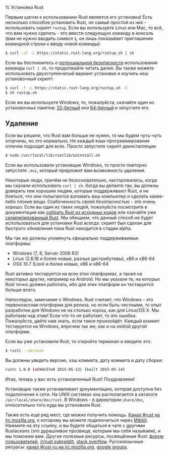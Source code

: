 % Установка Rust

Первым шагом к использованию Rust является его установка! Есть несколько
способов установить Rust, но самый простой из них - использовать скрипт
`rustup`. Если вы используете Linux или Mac, то всё, что вам нужно сделать - это
ввести следующую команду в консоль (вам не нужно вводить символ `$`, он лишь
показывает приглашение командной строки к вводу новой команды):

```bash
$ curl -sf -L https://static.rust-lang.org/rustup.sh | sh
```

Если вы беспокоитесь о [потенциальной безопасности][insecurity] использования
команды `curl | sh`, то продолжайте читать далее. Вы также можете использовать
двухступенчатый вариант установки и изучить наш установочный скрипт:

```bash
$ curl -f -L https://static.rust-lang.org/rustup.sh -O
$ sh rustup.sh
```

[insecurity]: http://curlpipesh.tumblr.com

Если же вы используете Windows, то, пожалуйста, скачайте один из установочных
пакетов: [32-битный][win32] или [64-битный][win64] и запустите его.

[win32]: https://static.rust-lang.org/dist/rust-1.0.0-i686-pc-windows-gnu.msi
[win64]: https://static.rust-lang.org/dist/rust-1.0.0-x86_64-pc-windows-gnu.msi

## Удаление

Если вы решили, что Rust вам больше не нужен, то мы будем чуть-чуть огорчены, но
это нормально. Не каждый язык программирования отлично подходит для всех. Просто
запустите скрипт деинсталляции:

```bash
$ sudo /usr/local/lib/rustlib/uninstall.sh
```

Если вы использовали установщик Windows, то просто повторно запустите `.msi`, 
который предложит вам возможность удаления.

Некоторые люди, причём не безосновательно, насторожились, когда мы сказали
использовать `curl | sh`. Когда вы делаете так, вы должны доверять тем хорошим
людям, которые поддерживают Rust, и не бояться, что они попытаются взломать ваш
компьютер и сделать какие-либо плохие вещи. Озабоченность своей безопасностью -
это очень хорошо. Если вы один из таких людей, пожалуйста посмотрите в
документации как [собрать Rust из исходных кодов][from source] или скачайте уже
[скомпилированный Rust][install page]. Мы обещаем, что данный способ не будет
использоваться для установки Rust всегда: скрипт был сделан для быстрого
обновления пока Rust находится в стадии alpha.

[from source]: https://github.com/rust-lang/rust#building-from-source
[install page]: http://www.rust-lang.org/install.html

Мы так же должны упомянуть официально поддерживаемые платформы:

* Windows (7, 8, Server 2008 R2)
* Linux (2.6.18 и более новые, разные дистрибутивы), x86 и x86-64
* OSX 10.7 (Lion) и более новые, x86 и x86-64

Rust активно тестируется на всех этих платформах, а также на некоторых других,
например на Android. Но мы указали те, на которых Rust точно должен работать, 
ибо для этих платформ он тестируется больше всего.

Напоследок, замечание о Windows. Rust считает, что Windows - это первоклассная 
платформа для релиза, но если быть честными, то опыт разработки для Windows не 
на столько хорош, как для Linux/OS X. Мы работаем над этим! Если что-то не 
работает, то это ошибка. Пожалуйста, дайте нам знать, если такое произойдёт. 
Каждый коммит тестируется на Windows, впрочем так же, как и на любой другой
платформе.

Если вы уже установили Rust, то откройте терминал и введите это:

```bash
$ rustc --version
```

Вы должны увидеть версию, хэш коммита, дату коммита и дату сборки:

```bash
rustc 1.0.0 (a59de37e9 2015-05-13) (built 2015-05-14)
```

Итак, теперь у вас есть установленный Rust! Поздравляем!

Установщик также устанавливает документацию, которая доступна без подключения к
сети. На UNIX системах она располагается в каталоге `/usr/local/share/doc/rust`.
В Windows - в директории `share/doc`, относительно того куда вы установили Rust.

Также есть ещё ряд мест, где можно получить помощь. [Канал #rust на
irc.mozilla.org][irc], к которому вы можете подключиться через [Mibbit][mibbit].
Нажмите на эту ссылку, и вы будете общаться в чате с другими Rustaceans (это
дурашливое прозвище, которым мы себя называем), и мы поможем вам. Другие
полезные ресурсы, посвящённые Rust: [форум пользователей][users], [/r/rust
subreddit][reddit], [stack overflow][stackoverflow]. Русскоязычные ресурсы:
[канал #rust-ru на irc.mozilla.org][irc_ru], [google groups][google_groups_ru].

[irc]: irc://irc.mozilla.org/#rust
[mibbit]: http://chat.mibbit.com/?server=irc.mozilla.org&channel=%23rust
[users]: http://users.rust-lang.org/ 
[reddit]: http://www.reddit.com/r/rust
[stackoverflow]: http://stackoverflow.com/questions/tagged/rust

[irc_ru]: irc://irc.mozilla.org/#rust-ru
[google_groups_ru]: https://groups.google.com/forum/#!forum/rust-russian
